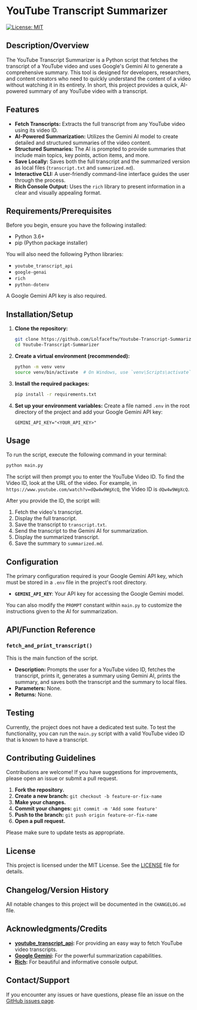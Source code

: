 # YouTube Transcript Summarizer

[![License: MIT](https://img.shields.io/badge/License-MIT-yellow.svg)](https://opensource.org/licenses/MIT)

## Description/Overview

The YouTube Transcript Summarizer is a Python script that fetches the transcript of a YouTube video and uses Google's Gemini AI to generate a comprehensive summary. This tool is designed for developers, researchers, and content creators who need to quickly understand the content of a video without watching it in its entirety. In short, this project provides a quick, AI-powered summary of any YouTube video with a transcript.

## Features

*   **Fetch Transcripts:** Extracts the full transcript from any YouTube video using its video ID.
*   **AI-Powered Summarization:** Utilizes the Gemini AI model to create detailed and structured summaries of the video content.
*   **Structured Summaries:** The AI is prompted to provide summaries that include main topics, key points, action items, and more.
*   **Save Locally:** Saves both the full transcript and the summarized version as local files (`transcript.txt` and `summarized.md`).
*   **Interactive CLI:** A user-friendly command-line interface guides the user through the process.
*   **Rich Console Output:** Uses the `rich` library to present information in a clear and visually appealing format.

## Requirements/Prerequisites

Before you begin, ensure you have the following installed:

*   Python 3.6+
*   pip (Python package installer)

You will also need the following Python libraries:

*   `youtube_transcript_api`
*   `google-genai`
*   `rich`
*   `python-dotenv`

A Google Gemini API key is also required.

## Installation/Setup

1.  **Clone the repository:**
    ```bash
    git clone https://github.com/Lolfaceftw/Youtube-Transcript-Summarizer.git
    cd Youtube-Transcript-Summarizer
    ```

2.  **Create a virtual environment (recommended):**
    ```bash
    python -m venv venv
    source venv/bin/activate  # On Windows, use `venv\Scripts\activate`
    ```

3.  **Install the required packages:**
    ```bash
    pip install -r requirements.txt
    ```

4.  **Set up your environment variables:**
    Create a file named `.env` in the root directory of the project and add your Google Gemini API key:
    ```
    GEMINI_API_KEY="<YOUR_API_KEY>"
    ```

## Usage

To run the script, execute the following command in your terminal:

```bash
python main.py
```

The script will then prompt you to enter the YouTube Video ID. To find the Video ID, look at the URL of the video. For example, in `https://www.youtube.com/watch?v=dQw4w9WgXcQ`, the Video ID is `dQw4w9WgXcQ`.

After you provide the ID, the script will:
1.  Fetch the video's transcript.
2.  Display the full transcript.
3.  Save the transcript to `transcript.txt`.
4.  Send the transcript to the Gemini AI for summarization.
5.  Display the summarized transcript.
6.  Save the summary to `summarized.md`.

## Configuration

The primary configuration required is your Google Gemini API key, which must be stored in a `.env` file in the project's root directory.

*   **`GEMINI_API_KEY`**: Your API key for accessing the Google Gemini model.

You can also modify the `PROMPT` constant within `main.py` to customize the instructions given to the AI for summarization.

## API/Function Reference

### `fetch_and_print_transcript()`

This is the main function of the script.

*   **Description:** Prompts the user for a YouTube video ID, fetches the transcript, prints it, generates a summary using Gemini AI, prints the summary, and saves both the transcript and the summary to local files.
*   **Parameters:** None.
*   **Returns:** None.

## Testing

Currently, the project does not have a dedicated test suite. To test the functionality, you can run the `main.py` script with a valid YouTube video ID that is known to have a transcript.

## Contributing Guidelines

Contributions are welcome! If you have suggestions for improvements, please open an issue or submit a pull request.

1.  **Fork the repository.**
2.  **Create a new branch:** `git checkout -b feature-or-fix-name`
3.  **Make your changes.**
4.  **Commit your changes:** `git commit -m 'Add some feature'`
5.  **Push to the branch:** `git push origin feature-or-fix-name`
6.  **Open a pull request.**

Please make sure to update tests as appropriate.

## License

This project is licensed under the MIT License. See the [LICENSE](LICENSE.md) file for details.

## Changelog/Version History

All notable changes to this project will be documented in the `CHANGELOG.md` file.

## Acknowledgments/Credits

*   **[youtube_transcript_api](https://pypi.org/project/youtube-transcript-api/):** For providing an easy way to fetch YouTube video transcripts.
*   **[Google Gemini](https://ai.google.dev/):** For the powerful summarization capabilities.
*   **[Rich](https://github.com/Textualize/rich):** For beautiful and informative console output.

## Contact/Support

If you encounter any issues or have questions, please file an issue on the [GitHub issues page](https://github.com/Lolfaceftw/Youtube-Transcript-Summarizer/issues).